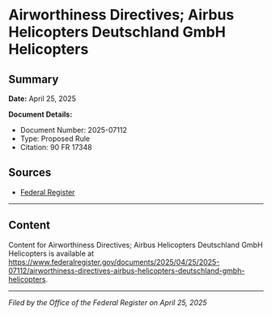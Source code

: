 # Airworthiness Directives; Airbus Helicopters Deutschland GmbH Helicopters

## Summary

**Date:** April 25, 2025

**Document Details:**
- Document Number: 2025-07112
- Type: Proposed Rule
- Citation: 90 FR 17348

## Sources
- [Federal Register](https://www.federalregister.gov/documents/2025/04/25/2025-07112/airworthiness-directives-airbus-helicopters-deutschland-gmbh-helicopters)

---

## Content

Content for Airworthiness Directives; Airbus Helicopters Deutschland GmbH Helicopters is available at https://www.federalregister.gov/documents/2025/04/25/2025-07112/airworthiness-directives-airbus-helicopters-deutschland-gmbh-helicopters.

---

*Filed by the Office of the Federal Register on April 25, 2025*
